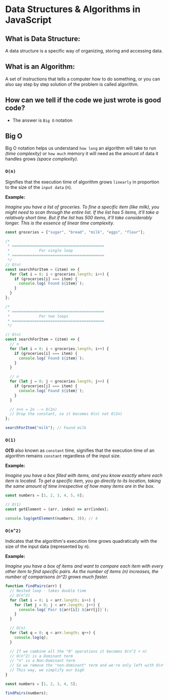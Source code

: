 # Data Structures & Algorithms in JavaScript

## What is Data Structure:

A data structure is a specific way of organizing, storing and accessing
data.

## What is an Algorithm:

A set of instructions that tells a computer how to do something, or you
can also say step by step solution of the problem is called algorithm.

## How can we tell if the code we just wrote is good code?

- The answer is `Big O` notation

## Big O

Big O notation helps us understand `how long` an algorithm will take to run _(time complexity)_ or `how much` memory it will need as the amount of data it handles grows _(space complexity)_.

### `O(n)`

Signifies that the execution time of algorithm grows `linearly` in proportion to the size of the `input data` (n).

**Example:**

_Imagine you have a list of groceries. To fine a specific item (like milk), you might need to scan through the entire list. If the list has 5 items, it'll take a relatively short time. But if the list has 500 items, it'll take considerably longer. This is the essence of linear time complexity._

```javascript
const groceries = ["sugar", "bread", "milk", "eggs", "flour"];

/*
 * =========================================
 *             For single loop
 * =========================================
 */
// O(n)
const searchForItem = (item) => {
  for (let i = 0; i < groceries.length; i++) {
    if (groceries[i] === item) {
      console.log(`Found ${item}`);
    }
  }
};

/*
 * =========================================
 *             For two loops
 * =========================================
 */

// O(n)
const searchForItem = (item) => {
  // n
  for (let i = 0; i < groceries.length; i++) {
    if (groceries[i] === item) {
      console.log(`Found ${item}`);
    }
  }

  // n
  for (let j = 0; j < groceries.length; j++) {
    if (groceries[j] === item) {
      console.log(`Found ${item}`);
    }
  }

  // n+n = 2n --> O(2n)
  // Drop the constant, so it becomes O(n) not O(2n)
};

searchForItem("milk"); // Found milk
```

### `O(1)`

**O(1)** also known as `constant` time, signifies that the execution time of an algorithm remains `constant` regardless of the input size.

**Example:**

_Imagine you have a box filled with items, and you know exactly where each item is located. To get a specific item, you go directly to its location, taking the same amount of time irrespective of how many items are in the box._

```javascript
const numbers = [1, 2, 3, 4, 5, 6];

// O(1)
const getElement = (arr, index) => arr[index];

console.log(getElement(numbers, 3)); // 4
```

### `O(n^2)`

Indicates that the algorithm's execution time grows quadratically with the size of the input data (represented by n).

**Example:**

_Imagine you have a box of items and want to compare each item with every other item to find specific pairs. As the number of items (n) increases, the number of comparisons (n^2) grows much faster._

```javascript
function findPairs(arr) {
  // Nested loop - takes double time
  // O(n^2)
  for (let i = 0; i < arr.length; i++) {
    for (let j = 0; j < arr.length; j++) {
      console.log(`Pair ${arr[i]} ${arr[j]}`);
    }
  }

  // O(n)
  for (let q = 0; q < arr.length; q++) {
    console.log(q);
  }

  // If we combine all the "0" operations it becomes O(n^2 + n)
  // O(n^2) is a Dominant term
  // "n" is a Non-Dominant term
  // So we remove the "non-dominant" term and we're only left with O(n^2)
  // This way, we simplify our bigO
}

const numbers = [1, 2, 3, 4, 5];

findPairs(numbers);
```
